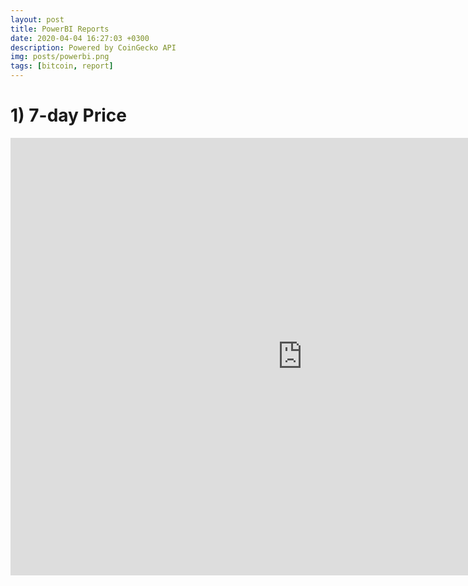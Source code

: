 ```yaml
---
layout: post
title: PowerBI Reports
date: 2020-04-04 16:27:03 +0300
description: Powered by CoinGecko API
img: posts/powerbi.png
tags: [bitcoin, report]
---
```


# 1) 7-day Price

<div>
  <iframe 
    width="933" 
    height="700" 
    src="https://app.powerbi.com/view?r=eyJrIjoiYmM0NzYwMmMtNDYyZi00YTg4LWFlZDUtZWYzNWFlYjE0OTJmIiwidCI6IjhlNjQxMWI3LTZmYjktNDhmNS05NTQ4LTAwYjJlMTc3N2RkZiIsImMiOjl9" 
    frameborder="0" 
    allowFullScreen="true">
  
  </iframe>
</div>
